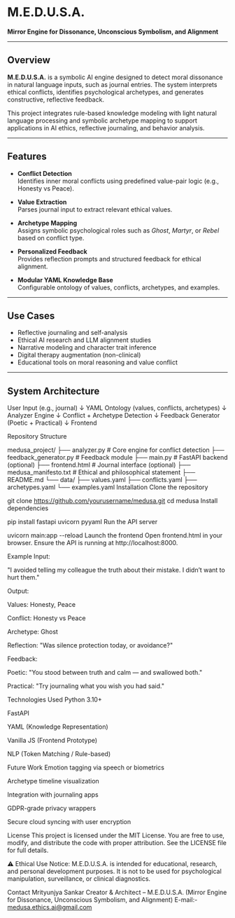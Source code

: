 # M.E.D.U.S.A.

**Mirror Engine for Dissonance, Unconscious Symbolism, and Alignment**

---

## Overview

**M.E.D.U.S.A.** is a symbolic AI engine designed to detect moral dissonance in natural language inputs, such as journal entries. The system interprets ethical conflicts, identifies psychological archetypes, and generates constructive, reflective feedback.

This project integrates rule-based knowledge modeling with light natural language processing and symbolic archetype mapping to support applications in AI ethics, reflective journaling, and behavior analysis.

---

## Features

- **Conflict Detection**  
  Identifies inner moral conflicts using predefined value-pair logic (e.g., Honesty vs Peace).

- **Value Extraction**  
  Parses journal input to extract relevant ethical values.

- **Archetype Mapping**  
  Assigns symbolic psychological roles such as *Ghost*, *Martyr*, or *Rebel* based on conflict type.

- **Personalized Feedback**  
  Provides reflection prompts and structured feedback for ethical alignment.

- **Modular YAML Knowledge Base**  
  Configurable ontology of values, conflicts, archetypes, and examples.

---

## Use Cases

- Reflective journaling and self-analysis  
- Ethical AI research and LLM alignment studies  
- Narrative modeling and character trait inference  
- Digital therapy augmentation (non-clinical)  
- Educational tools on moral reasoning and value conflict

---

## System Architecture

User Input (e.g., journal)
        ↓
YAML Ontology (values, conflicts, archetypes)
        ↓
Analyzer Engine
        ↓
Conflict + Archetype Detection
        ↓
Feedback Generator (Poetic + Practical)
        ↓
Frontend 

Repository Structure

medusa_project/
├── analyzer.py                 # Core engine for conflict detection
├── feedback_generator.py       # Feedback module
├── main.py                     # FastAPI backend (optional)
├── frontend.html               # Journal interface (optional)
├── medusa_manifesto.txt        # Ethical and philosophical statement
├── README.md
└── data/
    ├── values.yaml
    ├── conflicts.yaml
    ├── archetypes.yaml
    └── examples.yaml
Installation
Clone the repository

git clone https://github.com/yourusername/medusa.git
cd medusa
Install dependencies

pip install fastapi uvicorn pyyaml
Run the API server

uvicorn main:app --reload
Launch the frontend
Open frontend.html in your browser. Ensure the API is running at http://localhost:8000.

Example
Input:

"I avoided telling my colleague the truth about their mistake. I didn’t want to hurt them."

Output:

Values: Honesty, Peace

Conflict: Honesty vs Peace

Archetype: Ghost

Reflection: "Was silence protection today, or avoidance?"

Feedback:

Poetic: "You stood between truth and calm — and swallowed both."

Practical: "Try journaling what you wish you had said."

Technologies Used
Python 3.10+

FastAPI

YAML (Knowledge Representation)

Vanilla JS (Frontend Prototype)

NLP (Token Matching / Rule-based)

Future Work
Emotion tagging via speech or biometrics

Archetype timeline visualization

Integration with journaling apps

GDPR-grade privacy wrappers

Secure cloud syncing with user encryption

License
This project is licensed under the MIT License.
You are free to use, modify, and distribute the code with proper attribution.
See the LICENSE file for full details.

⚠️ Ethical Use Notice:
M.E.D.U.S.A. is intended for educational, research, and personal development purposes.
It is not to be used for psychological manipulation, surveillance, or clinical diagnostics.

Contact
Mrityunjya Sankar
Creator & Architect – M.E.D.U.S.A. (Mirror Engine for Dissonance, Unconscious Symbolism, and Alignment)
E-mail:- medusa.ethics.ai@gmail.com